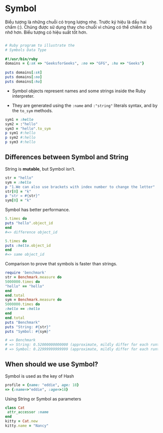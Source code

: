 # Symbol

Biểu tượng là những chuỗi có trọng lượng nhẹ. Trước ký hiệu là dấu hai chấm (:). Chúng được sử dụng thay cho chuỗi vì chúng có thể chiếm ít bộ nhớ hơn. Biểu tượng có hiệu suất tốt hơn.
```ruby

# Ruby program to illustrate the
# Symbols Data Type
 
#!/usr/bin/ruby
domains = {:sk => "GeeksforGeeks", :no => "GFG", :hu => "Geeks"}
 
puts domains[:sk]
puts domains[:no]
puts domains[:hu]
```

- Symbol objects represent names and some strings inside the Ruby interpreter.

- They are generated using the `:name` and `:"string"` literals syntax, and by the `to_sym` methods.


```ruby
sym1 = :hello
sym2 = :"hello"
sym3 = "hello".to_sym
p sym1 #:hello
p sym2 #:hello
p sym3 #:hello
```

## Differences between Symbol and String

String is **mutable**, but Symbol isn’t.

```ruby
str = "hello"
sym = :hello
p "1.We can also use brackets with index number to change the letter"
str[0] = "k"
p "str = #{str}"
sym[0] = "k"
```

Symbol has better performance.

```ruby
5.times do
puts "hello".object_id
end
#=> difference object_id
```

```ruby
5.times do
puts :hello.object_id
end
#=> same object_id
```

Comparison to prove that symbols is faster than strings.

```ruby
require 'benchmark'
str = Benchmark.measure do
5000000.times do
"hello" == "hello"
end
end.total
sym = Benchmark.measure do
5000000.times do
:hello == :hello
end
end.total
puts "Benchmark"
puts "String: #{str}"
puts "Symbol: #{sym}"
```

```ruby
# => Benchmark
# => String: 0.52000000000000 (approximate, mildly differ for each runtime)
# => Symbol: 0.22999999999999 (approximate, mildly differ for each runtime)
```

## When should we use Symbol?

Symbol is used as the key of Hash

```ruby
profile = {name: "eddie", age: 18}
=> {:name=>"eddie", :age=>18}
```

Using String or Symbol as parameters

```ruby
class Cat
 attr_accessor :name
end
kitty = Cat.new
kitty.name = "Nancy"
```